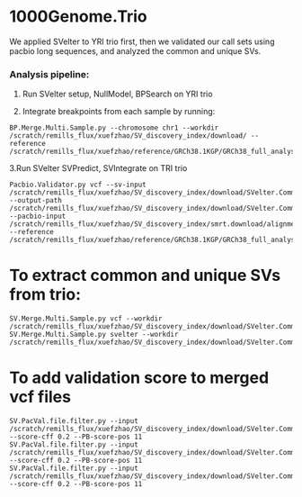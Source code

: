 # 1000Genome.Trio
We applied SVelter to YRI trio first, then we validated our call sets using pacbio long sequences, and analyzed the common and unique SVs.

### Analysis pipeline:
1. Run SVelter setup, NullModel, BPSearch on YRI trio

2. Integrate breakpoints from each sample by running: 
```
BP.Merge.Multi.Sample.py --chromosome chr1 --workdir /scratch/remills_flux/xuefzhao/SV_discovery_index/download/ --reference /scratch/remills_flux/xuefzhao/reference/GRCh38.1KGP/GRCh38_full_analysis_set_plus_decoy_hla.fa
```

3.Run SVelter SVPredict, SVIntegrate on TRI trio
```
Pacbio.Validator.py vcf --sv-input /scratch/remills_flux/xuefzhao/SV_discovery_index/download/SVelter.CommonBPs/NA19240.Common.BPs.vcf --output-path /scratch/remills_flux/xuefzhao/SV_discovery_index/download/SVelter.CommonBPs/NA19240.vcf.PacbioValidation --pacbio-input /scratch/remills_flux/xuefzhao/SV_discovery_index/smrt.download/alignment/NA19240.XXX.bam --reference /scratch/remills_flux/xuefzhao/reference/GRCh38.1KGP/GRCh38_full_analysis_set_plus_decoy_hla.fa
```

# To extract common and unique SVs from trio:
```
SV.Merge.Multi.Sample.py vcf --workdir /scratch/remills_flux/xuefzhao/SV_discovery_index/download/SVelter.CommonBPs
SV.Merge.Multi.Sample.py svelter --workdir /scratch/remills_flux/xuefzhao/SV_discovery_index/download/SVelter.CommonBPs
```

# To add validation score to merged vcf files
```
SV.PacVal.file.filter.py --input /scratch/remills_flux/xuefzhao/SV_discovery_index/download/SVelter.CommonBPs/Common.SVs.samples.minus.0.PacVal --score-cff 0.2 --PB-score-pos 11
SV.PacVal.file.filter.py --input /scratch/remills_flux/xuefzhao/SV_discovery_index/download/SVelter.CommonBPs/Common.SVs.samples.minus.1.PacVal --score-cff 0.2 --PB-score-pos 11
SV.PacVal.file.filter.py --input /scratch/remills_flux/xuefzhao/SV_discovery_index/download/SVelter.CommonBPs/Common.SVs.samples.minus.2.PacVal --score-cff 0.2 --PB-score-pos 11
```



